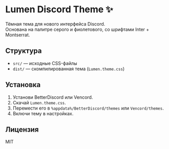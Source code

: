 # Lumen Discord Theme ✨

Тёмная тема для нового интерфейса Discord.  
Основана на палитре серого и фиолетового, со шрифтами Inter + Montserrat.

## Структура
- `src/` — исходные CSS-файлы
- `dist/` — скомпилированная тема (`Lumen.theme.css`)

## Установка
1. Установи BetterDiscord или Vencord.
2. Скачай `Lumen.theme.css`.
3. Перемести его в `%appdata%/BetterDiscord/themes` или `Vencord/themes`.
4. Включи тему в настройках.

## Лицензия
MIT
